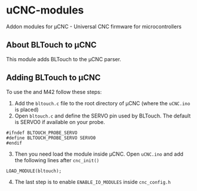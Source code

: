 # uCNC-modules
Addon modules for µCNC - Universal CNC firmware for microcontrollers

## About BLTouch to µCNC

This module adds BLTouch to the µCNC parser.

## Adding BLTouch to µCNC

To use the and M42 follow these steps:
1. Add the `bltouch.c` file to the root directory of µCNC (where the `uCNC.ino` is placed)
2. Open `bltouch.c` and define the SERVO pin used by BLTouch. The default is SERVO0 if available on your probe.

```
#ifndef BLTOUCH_PROBE_SERVO
#define BLTOUCH_PROBE_SERVO SERVO0
#endif
```



3. Then you need load the module inside µCNC. Open `uCNC.ino` and add the following lines after `cnc_init()`

```
LOAD_MODULE(bltouch);
```

4. The last step is to enable `ENABLE_IO_MODULES` inside `cnc_config.h`

